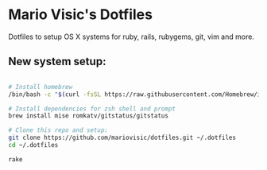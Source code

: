 # Mario Visic's Dotfiles
Dotfiles to setup OS X systems for ruby, rails, rubygems, git, vim and more.

## New system setup:

```sh

# Install homebrew
/bin/bash -c "$(curl -fsSL https://raw.githubusercontent.com/Homebrew/install/HEAD/install.sh)"

# Install dependencies for zsh shell and prompt
brew install mise romkatv/gitstatus/gitstatus

# Clone this repo and setup:
git clone https://github.com/mariovisic/dotfiles.git ~/.dotfiles
cd ~/.dotfiles

rake
```
